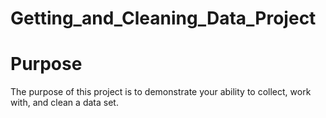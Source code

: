 # Getting_and_Cleaning_Data_Project
# Purpose
The purpose of this project is to demonstrate your ability to collect, work with, and clean a data set.
